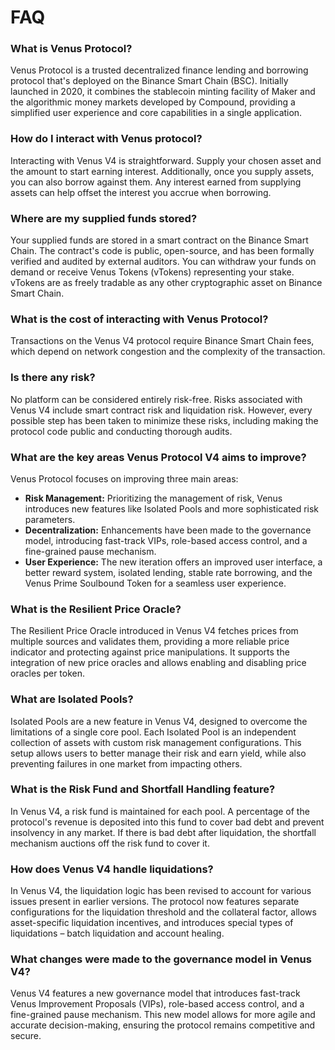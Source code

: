 # FAQ

### **What is Venus Protocol?**

Venus Protocol is a trusted decentralized finance lending and borrowing protocol that's deployed on the Binance Smart Chain (BSC). Initially launched in 2020, it combines the stablecoin minting facility of Maker and the algorithmic money markets developed by Compound, providing a simplified user experience and core capabilities in a single application.

### How do I interact with Venus protocol?

Interacting with Venus V4 is straightforward. Supply your chosen asset and the amount to start earning interest. Additionally, once you supply assets, you can also borrow against them. Any interest earned from supplying assets can help offset the interest you accrue when borrowing.

### Where are my supplied funds stored?

Your supplied funds are stored in a smart contract on the Binance Smart Chain. The contract's code is public, open-source, and has been formally verified and audited by external auditors. You can withdraw your funds on demand or receive Venus Tokens (vTokens) representing your stake. vTokens are as freely tradable as any other cryptographic asset on Binance Smart Chain.

### **What is the cost of interacting with Venus Protocol?**&#x20;

Transactions on the Venus V4 protocol require Binance Smart Chain fees, which depend on network congestion and the complexity of the transaction.

### **Is there any risk?**&#x20;

No platform can be considered entirely risk-free. Risks associated with Venus V4 include smart contract risk and liquidation risk. However, every possible step has been taken to minimize these risks, including making the protocol code public and conducting thorough audits.

### **What are the key areas Venus Protocol V4 aims to improve?**

Venus Protocol focuses on improving three main areas:

- **Risk Management:** Prioritizing the management of risk, Venus introduces new features like Isolated Pools and more sophisticated risk parameters.
- **Decentralization:** Enhancements have been made to the governance model, introducing fast-track VIPs, role-based access control, and a fine-grained pause mechanism.
- **User Experience:** The new iteration offers an improved user interface, a better reward system, isolated lending, stable rate borrowing, and the Venus Prime Soulbound Token for a seamless user experience.

### **What is the Resilient Price Oracle?**

The Resilient Price Oracle introduced in Venus V4 fetches prices from multiple sources and validates them, providing a more reliable price indicator and protecting against price manipulations. It supports the integration of new price oracles and allows enabling and disabling price oracles per token.

### **What are Isolated Pools?**

Isolated Pools are a new feature in Venus V4, designed to overcome the limitations of a single core pool. Each Isolated Pool is an independent collection of assets with custom risk management configurations. This setup allows users to better manage their risk and earn yield, while also preventing failures in one market from impacting others.

### **What is the Risk Fund and Shortfall Handling feature?**

In Venus V4, a risk fund is maintained for each pool. A percentage of the protocol's revenue is deposited into this fund to cover bad debt and prevent insolvency in any market. If there is bad debt after liquidation, the shortfall mechanism auctions off the risk fund to cover it.

### **How does Venus V4 handle liquidations?**

In Venus V4, the liquidation logic has been revised to account for various issues present in earlier versions. The protocol now features separate configurations for the liquidation threshold and the collateral factor, allows asset-specific liquidation incentives, and introduces special types of liquidations – batch liquidation and account healing.

### **What changes were made to the governance model in Venus V4?**

Venus V4 features a new governance model that introduces fast-track Venus Improvement Proposals (VIPs), role-based access control, and a fine-grained pause mechanism. This new model allows for more agile and accurate decision-making, ensuring the protocol remains competitive and secure.
